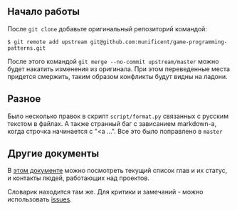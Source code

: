 ## Начало работы

После `git clone` добавьте оригинальный репозиторий командой:

    $ git remote add upstream git@github.com:munificent/game-programming-patterns.git

После этого командой `git merge --no-commit upstream/master` можно будет накатить изменения из оригинала. При этом переведенные места придется смержить, таким образом конфликты будут видны на ладони.

## Разное

Было несколько правок в скрипт `script/format.py` связанных с русским текстом в файлах. А также странный баг с зависанием markdown-а, когда строчка начинается с "<a ...". Все это было поправлено в `master`

## Другие документы

В  [этом документе](https://docs.google.com/spreadsheets/d/1SqVZ-lTmtaQByOD17ZrEGPhBuTIM-IUfAtIcBE-D8d0) можно посмотреть текущий список глав и их статус, и контакты людей, работающих над проектов.

Словарик находится там же. Для критики и замечаний - можно использовать [issues](https://github.com/ol-loginov/game-programming-patterns/issues).


